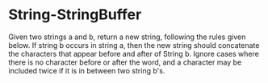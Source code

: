 # String-StringBuffer
Given two strings a and b, return a new string, following the rules given below.  If string b occurs in string a, then the new string should concatenate the characters that appear before and after of String b. Ignore cases where there is no character before or after the word, and a character may be included twice if it is in between two string b's.
